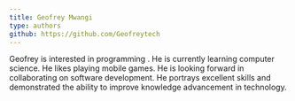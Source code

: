 ```yaml
---
title: Geofrey Mwangi
type: authors
github: https://github.com/Geofreytech
---
```

Geofrey is interested in programming . He is currently learning computer science. He likes playing mobile games. He is looking forward in collaborating on software development. He portrays excellent skills and demonstrated the ability to improve knowledge advancement in technology.
